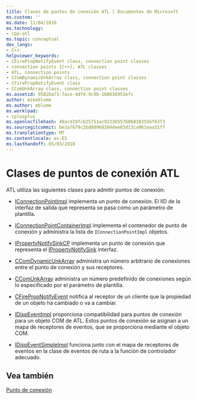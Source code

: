 ```yaml
---
title: Clases de puntos de conexión ATL | Documentos de Microsoft
ms.custom: ''
ms.date: 11/04/2016
ms.technology:
- cpp-atl
ms.topic: conceptual
dev_langs:
- C++
helpviewer_keywords:
- CFirePropNotifyEvent class, connection point classes
- connection points [C++], ATL classes
- ATL, connection points
- CComDynamicUnkArray class, connection point classes
- CFirePropNotifyEvent class
- CComUnkArray class, connection point classes
ms.assetid: 9582ba71-7ace-4df4-9c9b-1b0636953efc
author: mikeblome
ms.author: mblome
ms.workload:
- cplusplus
ms.openlocfilehash: 49acd19fcb25751ac9223b557b068383556f63f3
ms.sourcegitcommit: be2a7679c2bd80968204dee03d13ca961eaa31ff
ms.translationtype: MT
ms.contentlocale: es-ES
ms.lasthandoff: 05/03/2018
---
```

# <a name="atl-connection-point-classes"></a>Clases de puntos de conexión ATL
ATL utiliza las siguientes clases para admitir puntos de conexión:  
  
-   [IConnectionPointImpl](../atl/reference/iconnectionpointimpl-class.md) implementa un punto de conexión. El IID de la interfaz de salida que representa se pasa como un parámetro de plantilla.  
  
-   [IConnectionPointContainerImpl](../atl/reference/iconnectionpointcontainerimpl-class.md) implementa el contenedor de punto de conexión y administra la lista de `IConnectionPointImpl` objetos.  
  
-   [IPropertyNotifySinkCP](../atl/reference/ipropertynotifysinkcp-class.md) implementa un punto de conexión que representa el [IPropertyNotifySink](http://msdn.microsoft.com/library/windows/desktop/ms692638) interfaz.  
  
-   [CComDynamicUnkArray](../atl/reference/ccomdynamicunkarray-class.md) administra un número arbitrario de conexiones entre el punto de conexión y sus receptores.  
  
-   [CComUnkArray](../atl/reference/ccomunkarray-class.md) administra un número predefinido de conexiones según lo especificado por el parámetro de plantilla.  
  
-   [CFirePropNotifyEvent](../atl/reference/cfirepropnotifyevent-class.md) notifica al receptor de un cliente que la propiedad de un objeto ha cambiado o va a cambiar.  
  
-   [IDispEventImpl](../atl/reference/idispeventimpl-class.md) proporciona compatibilidad para puntos de conexión para un objeto COM de ATL. Estos puntos de conexión se asignan a un mapa de receptores de eventos, que se proporciona mediante el objeto COM.  
  
-   [IDispEventSimpleImpl](../atl/reference/idispeventsimpleimpl-class.md) funciona junto con el mapa de receptores de eventos en la clase de eventos de ruta a la función de controlador adecuado.  
  
## <a name="see-also"></a>Vea también  
 [Punto de conexión](../atl/atl-connection-points.md)

